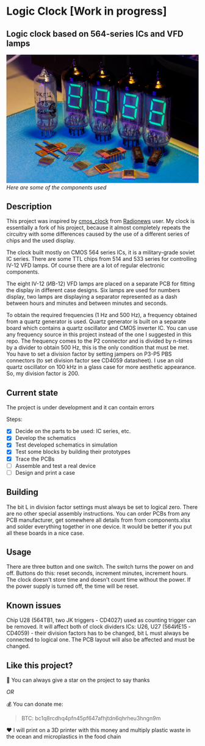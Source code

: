 # Logic Clock [Work in progress]
## Logic clock based on 564-series ICs and VFD lamps 

![img](https://github.com/CATDIMA/LogicClock/blob/main/images/details.PNG?raw=true)
*Here are some of the components used*

## Description
This project was inspired by [cmos_clock](https://github.com/Radionews/cmos_clock) from [Radionews](https://github.com/Radionews) user. My clock is essentially a fork of his project, because it almost completely repeats the circuitry with some differences caused by the use of a different series of chips and the used display.

The clock built mostly on CMOS 564 series ICs, it is a military-grade soviet IC series. There are some TTL chips from 514 and 533 series for controlling IV-12 VFD lamps. Of course there are a lot of regular electronic components.

The eight IV-12 (ИВ-12) VFD lamps are placed on a separate PCB for fitting the display in different case designs. Six lamps are used for numbers display, two lamps are displaying a separator represented as a dash between hours and minutes and between minutes and seconds.

To obtain the required frequencies (1 Hz and 500 Hz), a frequency obtained from a quartz generator is used. Quartz generator is built on a separate board which contains a quartz oscillator and CMOS inverter IC. You can use any frequency source in this project instead of the one I suggested in this repo. The frequency comes to the P2 connector and is divided by n-times by a divider to obtain 500 Hz, this is the only condition that must be met. You have to set a division factor by setting jampers on P3-P5 PBS connectors (to set division factor see CD4059 datasheet). I use an old quartz oscillator on 100 kHz in a glass case for more aesthetic appearance. So, my division factor is 200.

## Current state
The project is under development and it can contain errors

Steps:
- [X] Decide on the parts to be used: IC series, etc.
- [X] Develop the schematics
- [X] Test developed schematics in simulation
- [X] Test some blocks by building their prototypes
- [X] Trace the PCBs
- [ ] Assemble and test a real device
- [ ] Design and print a case

## Building
The bit L in division factor settings must always be set to logical zero. There are no other special assembly instructions. You can order PCBs from any PCB manufacturer, get somewhere all details from from components.xlsx and solder everything together in one device. It would be better if you put all these boards in a nice case. 

## Usage

There are three button and one switch. The switch turns the power on and off. Buttons do this: reset seconds, increment minutes, increment hours. The сlock doesn't store time and doesn't count time without the power. If the power supply is turned off, the time will be reset.

## Known issues

Chip U28 (564ТВ1, two JK triggers - CD4027) used as counting trigger can be removed. It will affect both of clock dividers ICs: U26, U27 (564ИЕ15 - CD4059) - their division factors has to be changed, bit L must always be connected to logical one. The PCB layout will also be affected and must be changed.

## Like this project?
:star2: You can always give a star on the project to say thanks

*OR*

:moneybag: You can donate me:
> BTC: bc1q8rcdhq4pfn45pf647afhjtdn6qhrheu3hngn9m

:heart: I will print on a 3D printer with this money and multiply plastic waste in the ocean and microplastics in the food chain